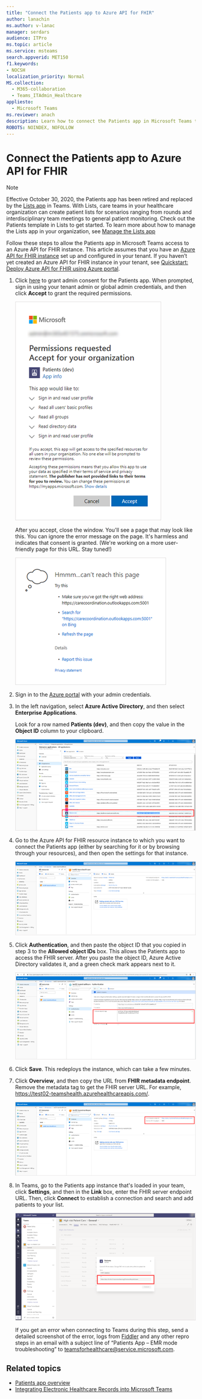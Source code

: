 ```yaml
---
title: "Connect the Patients app to Azure API for FHIR"
author: lanachin
ms.author: v-lanac
manager: serdars
audience: ITPro
ms.topic: article 
ms.service: msteams 
search.appverid: MET150
f1.keywords:
- NOCSH
localization_priority: Normal
MS.collection: 
  - M365-collaboration
  - Teams_ITAdmin_Healthcare
appliesto: 
  - Microsoft Teams
ms.reviewer: anach
description: Learn how to connect the Patients app in Microsoft Teams to Azure API for FHIR (Fast Healthcare Interoperability Resources).
ROBOTS: NOINDEX, NOFOLLOW
---
```


# Connect the Patients app to Azure API for FHIR

> [!NOTE]
> Effective October 30, 2020, the Patients app has been retired and replaced by the [Lists app](https://support.microsoft.com/office/get-started-with-lists-in-teams-c971e46b-b36c-491b-9c35-efeddd0297db) in Teams. With Lists, care teams in your healthcare organization can create patient lists for scenarios ranging from rounds and interdisciplinary team meetings to general patient monitoring. Check out the Patients template in Lists to get started. To learn more about how to manage the Lists app in your organization, see [Manage the Lists app](../../manage-lists-app.md)

Follow these steps to allow the Patients app in Microsoft Teams access to an Azure API for FHIR instance. This article assumes that you have an [Azure API for FHIR instance](https://azure.microsoft.com/services/azure-api-for-fhir/) set up and configured in your tenant.  If you haven’t yet created an Azure API for FHIR instance in your tenant, see [Quickstart: Deploy Azure API for FHIR using Azure portal](https://docs.microsoft.com/azure/healthcare-apis/fhir-paas-portal-quickstart).


1. Click [here](https://login.microsoftonline.com/common/adminConsent?client_id=4aee3506-b263-43e0-ba31-1468fa7b2806) to grant admin consent for the Patients app. When prompted, sign in using your tenant admin or global admin credentials, and then click **Accept** to grant the required permissions.

    ![Screenshot of permission request for Patients App](../../media/patients-app-permissions-request.png)

    After you accept, close the window. You'll see a page that may look like this. You can ignore the error message on the page. It's harmless and indicates that consent is granted. (We're working on a more user-friendly page for this URL. Stay tuned!)

    ![Screenshot of permission request for Patients App](../../media/patients-app-permissions-request-granted.png)
    
2. Sign in to the [Azure portal](https://portal.azure.com) with your admin credentials.

3. In the left navigation, select **Azure Active Directory**, and then select **Enterprise Applications**.

    Look for a row named **Patients (dev)**, and then copy the value in the **Object ID** column to your clipboard.
    
    ![Screenshot of Patients (dev) row in Azure portal](../../media/patients-app-azure-portal-object-id.png)
    
4. Go to the Azure API for FHIR resource instance to which you want to connect the Patients app (either by searching for it or by browsing through your resources), and then open the settings for that instance.

    ![Screenshot of the Azure API for FHIR instance settings in Azure portal](../../media/patients-app-azure-portal-instance-settings.png)

5. Click **Authentication**, and then paste the object ID that you copied in step 3 to the **Allowed object IDs** box. This allows the Patients app to access the FHIR server. After you paste the object ID, Azure Active Directory validates it, and a green check mark appears next to it.

    ![Screenshot of Authentication settings in Azure portal](../../media/patients-app-azure-portal-authentication.png)

6. Click **Save**. This redeploys the instance, which can take a few minutes.

7. Click **Overview**, and then copy the URL from **FHIR metadata endpoint**. Remove the metadata tag to get the FHIR server URL. For example, https://test02-teamshealth.azurehealthcareapis.com/. 

    ![Screenshot of the metadata endpoint in Azure portal](../../media/patients-app-azure-portal-metadata-endpoint.png)

8. In Teams, go to the Patients app instance that's loaded in your team, click **Settings**, and then in the **Link** box, enter the FHIR server endpoint URL. Then, click **Connect** to establish a connection and search and add patients to your list.  

    ![Screenshot of Patients app settings in Teams](../../media/patients-app-teams.png)
    
    If you get an error when connecting to Teams during this step, send a detailed screenshot of the error, logs from [Fiddler](https://www.telerik.com/download/fiddler) and any other repro steps in an email with a subject line of “Patients App – EMR mode troubleshooting” to [teamsforhealthcare@service.microsoft.com](mailto:teamsforhealthcare@service.microsoft.com).

## Related topics

- [Patients app overview](patients-app-overview.md)
- [Integrating Electronic Healthcare Records into Microsoft Teams](patients-app.md)
